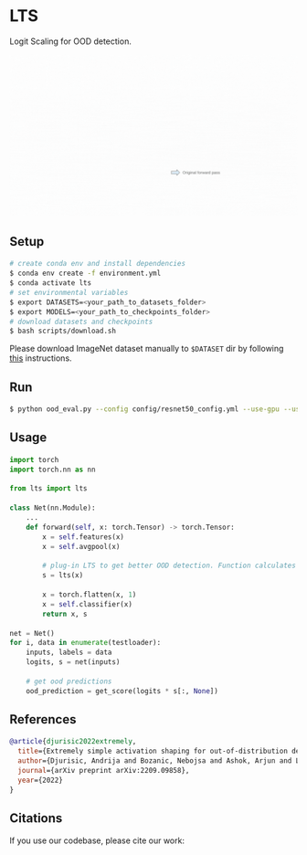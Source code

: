 # LTS

Logit Scaling for OOD detection.

![](https://github.com/andrijazz/lts/blob/main/resources/lts.gif)

## Setup

```bash
# create conda env and install dependencies
$ conda env create -f environment.yml
$ conda activate lts
# set environmental variables
$ export DATASETS=<your_path_to_datasets_folder>
$ export MODELS=<your_path_to_checkpoints_folder>
# download datasets and checkpoints
$ bash scripts/download.sh
```
Please download ImageNet dataset manually to `$DATASET` dir by following [this](https://gist.github.com/bonlime/4e0d236cf98cd5b15d977dfa03a63643) instructions.

## Run
```bash
$ python ood_eval.py --config config/resnet50_config.yml --use-gpu --use-tqdm
```

## Usage

```python
import torch
import torch.nn as nn

from lts import lts

class Net(nn.Module):
    ...
    def forward(self, x: torch.Tensor) -> torch.Tensor:
        x = self.features(x)
        x = self.avgpool(x)
        
        # plug-in LTS to get better OOD detection. Function calculates OOD scaling factor s
        s = lts(x)
        
        x = torch.flatten(x, 1)
        x = self.classifier(x)
        return x, s

net = Net()
for i, data in enumerate(testloader):
    inputs, labels = data
    logits, s = net(inputs)
    
    # get ood predictions
    ood_prediction = get_score(logits * s[:, None])
```

## References

```bibtex
@article{djurisic2022extremely,
  title={Extremely simple activation shaping for out-of-distribution detection},
  author={Djurisic, Andrija and Bozanic, Nebojsa and Ashok, Arjun and Liu, Rosanne},
  journal={arXiv preprint arXiv:2209.09858},
  year={2022}
}
```
      
## Citations

If you use our codebase, please cite our work:
